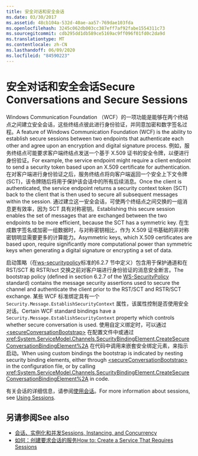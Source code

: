 ```yaml
---
title: 安全对话和安全会话
ms.date: 03/30/2017
ms.assetid: 48cb104a-532d-40ae-aa57-769dae103fda
ms.openlocfilehash: 3245c062db003cc387eff7af92fabe1554311c73
ms.sourcegitcommit: cdb295dd1db589ce5169ac9ff096f01fd0c2da9d
ms.translationtype: MT
ms.contentlocale: zh-CN
ms.lasthandoff: 06/09/2020
ms.locfileid: "84590223"
---
```

# <a name="secure-conversations-and-secure-sessions"></a><span data-ttu-id="378e5-102">安全对话和安全会话</span><span class="sxs-lookup"><span data-stu-id="378e5-102">Secure Conversations and Secure Sessions</span></span>
<span data-ttu-id="378e5-103">Windows Communication Foundation （WCF）的一项功能是能够在两个终结点之间建立安全会话，这些终结点彼此进行身份验证，并同意加密和数字签名过程。</span><span class="sxs-lookup"><span data-stu-id="378e5-103">A feature of Windows Communication Foundation (WCF) is the ability to establish secure sessions between two endpoints that authenticate each other and agree upon an encryption and digital signature process.</span></span> <span data-ttu-id="378e5-104">例如，服务终结点可能要求客户端终结点发送一个基于 X.509 证书的安全令牌，以便进行身份验证。</span><span class="sxs-lookup"><span data-stu-id="378e5-104">For example, the service endpoint might require a client endpoint to send a security token based upon an X.509 certificate for authentication.</span></span> <span data-ttu-id="378e5-105">在对客户端进行身份验证之后，服务终结点将向客户端返回一个安全上下文令牌 (SCT)，该令牌随后将用于保护该会话中的所有后续消息。</span><span class="sxs-lookup"><span data-stu-id="378e5-105">Once the client is authenticated, the service endpoint returns a security context token (SCT) back to the client that is then used to secure all subsequent messages within the session.</span></span> <span data-ttu-id="378e5-106">通过建立这一安全会话，可使两个终结点之间交换的一组消息更有效率，因为 SCT 具有对称密钥。</span><span class="sxs-lookup"><span data-stu-id="378e5-106">Establishing this secure session enables the set of messages that are exchanged between the two endpoints to be more efficient, because the SCT has a symmetric key.</span></span> <span data-ttu-id="378e5-107">在生成数字签名或加密一组数据时，与对称密钥相比，作为 X.509 证书基础的非对称密钥明显需要更多的计算能力。</span><span class="sxs-lookup"><span data-stu-id="378e5-107">Asymmetric keys, which X.509 certificates are based upon, require significantly more computational power than symmetric keys when generating a digital signature or encrypting a set of data.</span></span>  
  
 <span data-ttu-id="378e5-108">启动策略（在[ws-securitypolicy](https://docs.oasis-open.org/ws-sx/ws-securitypolicy/200702/ws-securitypolicy-1.2-spec-os.html)标准的6.2.7 节中定义）包含用于保护通道和在 RST/SCT 和 RSTR/sct 交换之前对客户端进行身份验证的消息安全断言。</span><span class="sxs-lookup"><span data-stu-id="378e5-108">The bootstrap policy (defined in section 6.2.7 of the [WS-SecurityPolicy](https://docs.oasis-open.org/ws-sx/ws-securitypolicy/200702/ws-securitypolicy-1.2-spec-os.html) standard) contains the message security assertions used to secure the channel and authenticate the client prior to the RST/SCT and RSTR/SCT exchange.</span></span> <span data-ttu-id="378e5-109">某些 WCF 标准绑定具有一个 `Security.Message.EstablishSecurityContext` 属性，该属性控制是否使用安全对话。</span><span class="sxs-lookup"><span data-stu-id="378e5-109">Certain WCF standard bindings have a `Security.Message.EstablishSecurityContext` property which controls whether secure conversation is used.</span></span> <span data-ttu-id="378e5-110">使用自定义绑定时，可以通过 [\<secureConversationBootstrap>](../../configure-apps/file-schema/wcf/secureconversationbootstrap.md) 在配置文件中或通过 <xref:System.ServiceModel.Channels.SecurityBindingElement.CreateSecureConversationBindingElement%2A> 在代码中调用来嵌套安全绑定元素，来指示启动。</span><span class="sxs-lookup"><span data-stu-id="378e5-110">When using custom bindings the bootstrap is indicated by nesting security binding elements, either through [\<secureConversationBootstrap>](../../configure-apps/file-schema/wcf/secureconversationbootstrap.md) in the configuration file, or by calling <xref:System.ServiceModel.Channels.SecurityBindingElement.CreateSecureConversationBindingElement%2A> in code.</span></span>  
  
 <span data-ttu-id="378e5-111">有关会话的详细信息，请参阅[使用会话](../using-sessions.md)。</span><span class="sxs-lookup"><span data-stu-id="378e5-111">For more information about sessions, see [Using Sessions](../using-sessions.md).</span></span>  
  
## <a name="see-also"></a><span data-ttu-id="378e5-112">另请参阅</span><span class="sxs-lookup"><span data-stu-id="378e5-112">See also</span></span>

- [<span data-ttu-id="378e5-113">会话、实例化和并发</span><span class="sxs-lookup"><span data-stu-id="378e5-113">Sessions, Instancing, and Concurrency</span></span>](sessions-instancing-and-concurrency.md)
- [<span data-ttu-id="378e5-114">如何：创建要求会话的服务</span><span class="sxs-lookup"><span data-stu-id="378e5-114">How to: Create a Service That Requires Sessions</span></span>](how-to-create-a-service-that-requires-sessions.md)
